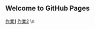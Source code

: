 ## Welcome to GitHub Pages
[作業1](https://163lemon.github.io/1110932025/45.html)
[作業2](https://163lemon.github.io/1110932025/99) \n
